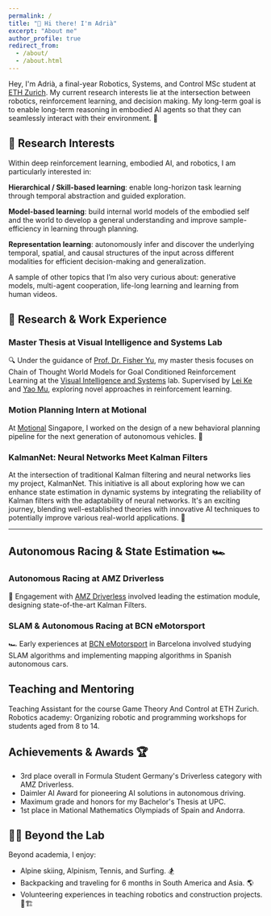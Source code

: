 ```yaml
---
permalink: /
title: "👋 Hi there! I'm Adrià"
excerpt: "About me"
author_profile: true
redirect_from: 
  - /about/
  - /about.html
---
```


Hey, I'm Adrià, a final-year Robotics, Systems, and Control MSc student at [ETH Zurich](https://ethz.ch/en.html). My current research interests lie at the intersection between robotics, reinforcement learning, and decision making. My long-term goal is to enable long-term reasoning in embodied AI agents so that they can seamlessly interact with their environment. 🤖

## 🌟 Research Interests

Within deep reinforcement learning, embodied AI, and robotics, I am particularly interested in:

**Hierarchical / Skill-based learning**: enable long-horizon task learning through temporal abstraction and guided exploration.

**Model-based learning**: build internal world models of the embodied self and the world to develop a general understanding and improve sample-efficiency in learning through planning.

**Representation learning**: autonomously infer and discover the underlying temporal, spatial, and causal structures of the input across different modalities for efficient decision-making and generalization.

A sample of other topics that I’m also very curious about: generative models, multi-agent cooperation, life-long learning and learning from human videos.

## 💼 Research & Work Experience

### Master Thesis at Visual Intelligence and Systems Lab

🔍 Under the guidance of [Prof. Dr. Fisher Yu](https://www.vis.xyz/), my master thesis focuses on Chain of Thought World Models for Goal Conditioned Reinforcement Learning at the [Visual Intelligence and Systems](https://www.vis.xyz/) lab. Supervised by [Lei Ke](https://www.kelei.site/) and [Yao Mu](https://yaomarkmu.github.io/), exploring novel approaches in reinforcement learning.

### Motion Planning Intern at Motional

At [Motional](https://motional.com/) Singapore, I worked on the design of a new behavioral planning pipeline for the next generation of autonomous vehicles. 🚙


### KalmanNet: Neural Networks Meet Kalman Filters

At the intersection of traditional Kalman filtering and neural networks lies my project, KalmanNet. This initiative is all about exploring how we can enhance state estimation in dynamic systems by integrating the reliability of Kalman filters with the adaptability of neural networks. It's an exciting journey, blending well-established theories with innovative AI techniques to potentially improve various real-world applications. 🌟

---


## Autonomous Racing & State Estimation 🏎️

### Autonomous Racing at AMZ Driverless
🚗 Engagement with [AMZ Driverless](https://amzracing.ch/en) involved leading the estimation module, designing state-of-the-art Kalman Filters.

### SLAM & Autonomous Racing at BCN eMotorsport
🏎️ Early experiences at [BCN eMotorsport](https://bcnemotorsport.upc.edu/home/) in Barcelona involved studying SLAM algorithms and implementing mapping algorithms in Spanish autonomous cars.

## Teaching and Mentoring

Teaching Assistant for the course Game Theory And Control at ETH Zurich.
Robotics academy: Organizing robotic and programming workshops for students aged from 8 to 14.


## Achievements & Awards 🏆

- 3rd place overall in Formula Student Germany's Driverless category with AMZ Driverless.
- Daimler AI Award for pioneering AI solutions in autonomous driving.
- Maximum grade and honors for my Bachelor's Thesis at UPC.
- 1st place in Mational Mathematics Olympiads of Spain and Andorra.

## 🏄‍♂️ Beyond the Lab
Beyond academia, I enjoy:
- Alpine skiing, Alpinism, Tennis, and Surfing. 🏂
- Backpacking and traveling for 6 months in South America and Asia. 🌎
- Volunteering experiences in teaching robotics and construction projects. 🤖🏗️



